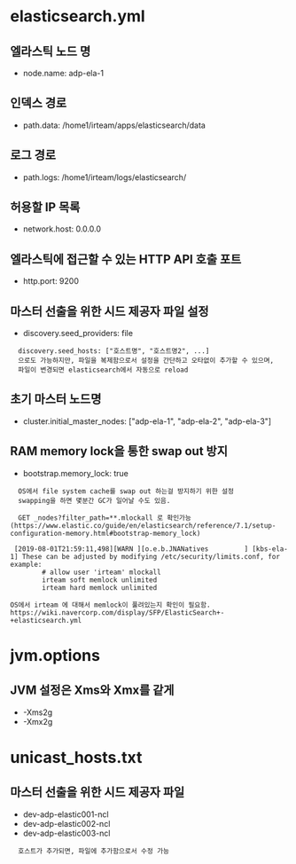 # elasticsearch.yml

## 엘라스틱 노드 명
* node.name: adp-ela-1

## 인덱스 경로
* path.data: /home1/irteam/apps/elasticsearch/data

## 로그 경로
* path.logs: /home1/irteam/logs/elasticsearch/

## 허용할 IP 목록
* network.host: 0.0.0.0

## 엘라스틱에 접근할 수 있는 HTTP API 호출 포트
* http.port: 9200

## 마스터 선출을 위한 시드 제공자 파일 설정
* discovery.seed_providers: file
```TEXT
  discovery.seed_hosts: ["호스트명", "호스트명2", ...] 
  으로도 가능하지만, 파일을 복제함으로서 설정을 간단하고 오타없이 추가할 수 있으며,
  파일이 변경되면 elasticsearch에서 자동으로 reload
```

## 초기 마스터 노드명
* cluster.initial_master_nodes: ["adp-ela-1", "adp-ela-2", "adp-ela-3"]

## RAM memory lock을 통한 swap out 방지
* bootstrap.memory_lock: true
```TEXT
  OS에서 file system cache를 swap out 하는걸 방지하기 위한 설정
  swapping을 하면 몇분간 GC가 일어날 수도 있음.
  
  GET _nodes?filter_path=**.mlockall 로 확인가능
(https://www.elastic.co/guide/en/elasticsearch/reference/7.1/setup-configuration-memory.html#bootstrap-memory_lock)
```
```TEXT
 [2019-08-01T21:59:11,498][WARN ][o.e.b.JNANatives         ] [kbs-ela-1] These can be adjusted by modifying /etc/security/limits.conf, for example:
        # allow user 'irteam' mlockall
        irteam soft memlock unlimited
        irteam hard memlock unlimited

OS에서 irteam 에 대해서 memlock이 풀려있는지 확인이 필요함.
https://wiki.navercorp.com/display/SFP/ElasticSearch+-+elasticsearch.yml
```



# jvm.options
## JVM 설정은 Xms와 Xmx를 같게
* -Xms2g
* -Xmx2g

# unicast_hosts.txt
## 마스터 선출을 위한 시드 제공자 파일
* dev-adp-elastic001-ncl
* dev-adp-elastic002-ncl
* dev-adp-elastic003-ncl
```TEXT
  호스트가 추가되면, 파일에 추가함으로서 수정 가능
 
```
